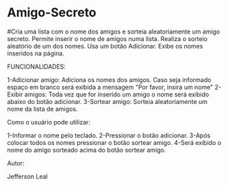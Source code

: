# Amigo-Secreto
#Cria uma lista com o nome dos amigos e sorteia aleatoriamente um amigo secreto.
Permite inserir o nome de amigos numa lista. Realiza o sorteio aleatório de um dos nomes. Usa um botão Adicionar. Exibe os nomes inseridos na página.

FUNCIONALIDADES:

1-Adicionar amigo:
  Adiciona os nomes dos amigos. Caso seja informado espaço em branco será exibida a mensagem "Por favor, insira um nome"
2-Exibir amigos:
  Toda vez que for inserido um amigo o nome será exibido abaixo do botão adicionar.
3-Sortear amigo:
  Sorteia aleatoriamente um nome da lista de amigos.

Como o usuário pode utilizar:

1-Informar o nome pelo teclado.
2-Pressionar o botão adicionar.
3-Após colocar todos os nomes pressionar o botão sortear amigo.
4-Será exibido o nome do amigo sorteado acima do botão sortear amigo.

Autor:

Jefferson Leal


